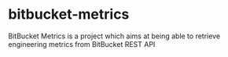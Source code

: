 # bitbucket-metrics

BitBucket Metrics is a project which aims at being able to retrieve engineering metrics from BitBucket REST API
